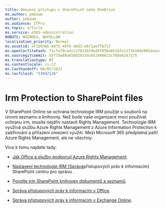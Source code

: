 ```yaml
---
title: Omezení přístupu v SharePoint nebo OneDrive
ms.author: pebaum
author: pebaum
ms.audience: ITPro
ms.topic: article
ms.service: o365-administration
ROBOTS: NOINDEX, NOFOLLOW
localization_priority: Normal
ms.assetid: af1b936b-0475-497b-a6d3-e671aef7b717
ms.openlocfilehash: 71cfef0cedcc17833b19ed5f050a6510fe1371b58de9054eace2f29a46b3e06d
ms.sourcegitcommit: b5f7da89a650d2915dc652449623c78be6247175
ms.translationtype: MT
ms.contentlocale: cs-CZ
ms.lasthandoff: 08/05/2021
ms.locfileid: "53942126"
---
```

# <a name="irm-protection-to-sharepoint-files"></a>Irm Protection to SharePoint files


V SharePoint Online se ochrana technologie IRM použije u souborů na úrovni seznamu a knihovny. Než bude vaše organizace moci používat ochranu irm, musíte nejdřív nastavit Rights Management. Technologie IRM využívá službu Azure Rights Management z Azure Information Protection k zašifrování a přiřazení omezení využití. Mezi Microsoft 365 předplatná patří Azure Rights Management, ale ne všechny. 

Více k tomu najdete tady:

- [Jak Office a služby podporují Azure Rights Management](https://docs.microsoft.com/azure/information-protection/understand-explore/office-apps-services-support).

- [Nastavení technologie IRM (Správa](https://docs.microsoft.com/microsoft-365/compliance/set-up-irm-in-sp-admin-center)přístupových práv k informacím) SharePoint centru pro správu .

- [Povolte irm SharePoint knihoven dokumentů a seznamů](https://docs.microsoft.com/microsoft-365/compliance/set-up-irm-in-sp-admin-center#irm-enable-sharepoint-document-libraries-and-lists).

- [Správa přístupových práv k informacím v Office](https://support.office.com/Article/Information-Rights-Management-in-Office-c7a70797-6b1e-493f-acf7-92a39b85e30c).

- [Správa přístupových práv k informacím v Exchange Online](https://docs.microsoft.com/microsoft-365/compliance/information-rights-management-in-exchange-online).


